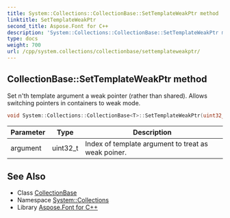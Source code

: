 ```yaml
---
title: System::Collections::CollectionBase::SetTemplateWeakPtr method
linktitle: SetTemplateWeakPtr
second_title: Aspose.Font for C++
description: 'System::Collections::CollectionBase::SetTemplateWeakPtr method. Set n''th template argument a weak pointer (rather than shared). Allows switching pointers in containers to weak mode in C++.'
type: docs
weight: 700
url: /cpp/system.collections/collectionbase/settemplateweakptr/
---
```

## CollectionBase::SetTemplateWeakPtr method


Set n'th template argument a weak pointer (rather than shared). Allows switching pointers in containers to weak mode.

```cpp
void System::Collections::CollectionBase<T>::SetTemplateWeakPtr(uint32_t argument) override
```


| Parameter | Type | Description |
| --- | --- | --- |
| argument | uint32_t | Index of template argument to treat as weak poiner. |

## See Also

* Class [CollectionBase](../)
* Namespace [System::Collections](../../)
* Library [Aspose.Font for C++](../../../)
